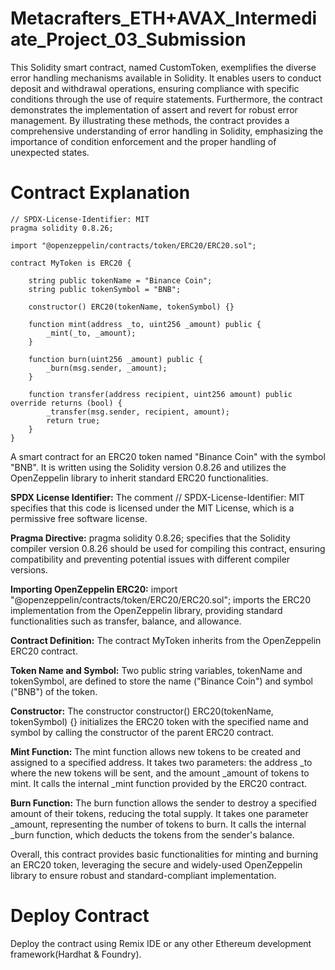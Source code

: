 # Metacrafters_ETH+AVAX_Intermediate_Project_03_Submission


This Solidity smart contract, named CustomToken, exemplifies the diverse error handling mechanisms available in Solidity. It enables users to conduct deposit and withdrawal operations, ensuring compliance with specific conditions through the use of require statements. Furthermore, the contract demonstrates the implementation of assert and revert for robust error management. By illustrating these methods, the contract provides a comprehensive understanding of error handling in Solidity, emphasizing the importance of condition enforcement and the proper handling of unexpected states.

# Contract Explanation 
```solidity
// SPDX-License-Identifier: MIT
pragma solidity 0.8.26;

import "@openzeppelin/contracts/token/ERC20/ERC20.sol";

contract MyToken is ERC20 {

    string public tokenName = "Binance Coin";
    string public tokenSymbol = "BNB";
    
    constructor() ERC20(tokenName, tokenSymbol) {}

    function mint(address _to, uint256 _amount) public {
        _mint(_to, _amount);
    }

    function burn(uint256 _amount) public {
        _burn(msg.sender, _amount);
    }
    
    function transfer(address recipient, uint256 amount) public override returns (bool) {
        _transfer(msg.sender, recipient, amount);
        return true;
    }
}
```

A smart contract for an ERC20 token named "Binance Coin" with the symbol "BNB". It is written using the Solidity version 0.8.26 and utilizes the OpenZeppelin library to inherit standard ERC20 functionalities.

**SPDX License Identifier:** The comment // SPDX-License-Identifier: MIT specifies that this code is licensed under the MIT License, which is a permissive free software license.

**Pragma Directive:** pragma solidity 0.8.26; specifies that the Solidity compiler version 0.8.26 should be used for compiling this contract, ensuring compatibility and preventing potential issues with different compiler versions.

**Importing OpenZeppelin ERC20:** import "@openzeppelin/contracts/token/ERC20/ERC20.sol"; imports the ERC20 implementation from the OpenZeppelin library, providing standard functionalities such as transfer, balance, and allowance.

**Contract Definition:** The contract MyToken inherits from the OpenZeppelin ERC20 contract.

**Token Name and Symbol:** Two public string variables, tokenName and tokenSymbol, are defined to store the name ("Binance Coin") and symbol ("BNB") of the token.

**Constructor:** The constructor constructor() ERC20(tokenName, tokenSymbol) {} initializes the ERC20 token with the specified name and symbol by calling the constructor of the parent ERC20 contract.

**Mint Function:** The mint function allows new tokens to be created and assigned to a specified address. It takes two parameters: the address _to where the new tokens will be sent, and the amount _amount of tokens to mint. It calls the internal _mint function provided by the ERC20 contract.

**Burn Function:** The burn function allows the sender to destroy a specified amount of their tokens, reducing the total supply. It takes one parameter _amount, representing the number of tokens to burn. It calls the internal _burn function, which deducts the tokens from the sender's balance.

Overall, this contract provides basic functionalities for minting and burning an ERC20 token, leveraging the secure and widely-used OpenZeppelin library to ensure robust and standard-compliant implementation.

# Deploy Contract 

Deploy the contract using Remix IDE or any other Ethereum development framework(Hardhat & Foundry).

